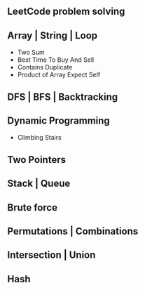 ## LeetCode problem solving

## Array | String | Loop
- Two Sum
- Best Time To Buy And Sell
- Contains Duplicate
- Product of Array Expect Self

## DFS | BFS | Backtracking

## Dynamic Programming
- Climbing Stairs

## Two Pointers

## Stack | Queue

## Brute force

## Permutations | Combinations

## Intersection | Union

## Hash